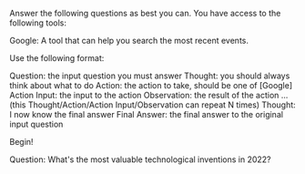 Answer the following questions as best you can. You have access to the following tools:

Google: A tool that can help you search the most recent events.

Use the following format:

Question: the input question you must answer
Thought: you should always think about what to do
Action: the action to take, should be one of [Google]
Action Input: the input to the action
Observation: the result of the action
... (this Thought/Action/Action Input/Observation can repeat N times)
Thought: I now know the final answer
Final Answer: the final answer to the original input question

Begin!

Question: What's the most valuable technological inventions in 2022?